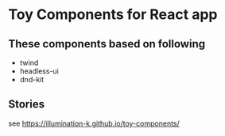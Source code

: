 # Toy Components for React app

## These components based on following

- twind
- headless-ui
- dnd-kit

## Stories

see https://illumination-k.github.io/toy-components/
